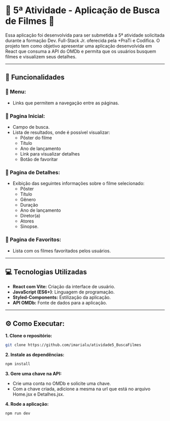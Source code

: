 # :notebook: 5ª Atividade - Aplicação de Busca de Filmes 🎥
Essa aplicação foi desenvolvida para ser submetida a 5ª atividade solicitada durante a formação Dev. Full-Stack Jr. oferecida pela +PraTi e Codifica. O projeto tem como objetivo apresentar uma aplicação desenvolvida em React que consuma a API do OMDb e permita que os usuários busquem filmes e visualizem seus detalhes.

---

## 🚀 Funcionalidades

### 📌 Menu:
  - Links que permitem a navegação entre as páginas.
### 🔎 Pagina Inicial:
- Campo de busca.
- Lista de resultados, onde é possível visualizar:
    - Pôster do filme
    - Título
    - Ano de lançamento
    - Link para visualizar detalhes
    - Botão de favoritar
### 🧾 Pagina de Detalhes:
- Exibição das seguintes informações sobre o filme selecionado:
    - Pôster
    - Título
    - Gênero
    - Duração
    - Ano de lançamento
    - Diretor(a)
    - Atores
    - Sinopse.
### 🌟 Pagina de Favoritos: 
- Lista com os filmes favoritados pelos usuários.

---

## 💻 Tecnologias Utilizadas
- **React com Vite:** Criação da interface de usuário.
- **JavaScript (ES6+)**: Linguagem de programação.
- **Styled-Components:** Estilização da aplicação.
- **API OMDb:** Fonte de dados para a aplicação.

---

## ⚙️ Como Executar:

**1. Clone o repositório:**
```bash
git clone https://github.com/imarialu/atividade5_BuscaFilmes
```

**2. Instale as dependências:**
```bash
npm install
```

**3. Gere uma chave na API:**
- Crie uma conta no OMDb e solicite uma chave.
- Com a chave criada, adicione a mesma na url que está no arquivo Home.jsx e Detalhes.jsx.

**4. Rode a aplicação:**
```bash
npm run dev
```
